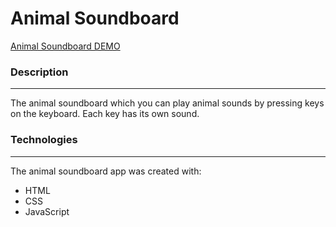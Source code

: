 # Animal Soundboard

[Animal Soundboard DEMO](https://anastasiyac.github.io/animal-soundboard/)


### Description
___________________________
The animal soundboard which you can play animal sounds by pressing keys on the keyboard. Each key has its own sound.

### Technologies
____________________________
The animal soundboard app was created with:

+ HTML
+ CSS
+ JavaScript

